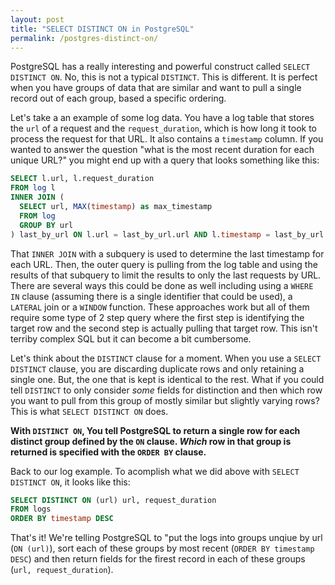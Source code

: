 ```yaml
---
layout: post
title: "SELECT DISTINCT ON in PostgreSQL"
permalink: /postgres-distinct-on/
---
```


PostgreSQL has a really interesting and powerful construct called `SELECT DISTINCT ON`.  No, this is not a typical `DISTINCT`.  This is different.  It is perfect when you have groups of data that are similar and want to pull a single record out of each group, based a specific ordering.

Let's take a an example of some log data.  You have a log table that stores the `url` of a request and the `request_duration`, which is how long it took to process the request for that URL.  It also contains a `timestamp` column.  If you wanted to answer the question "what is the most recent duration for each unique URL?" you might end up with a query that looks something like this:

```sql
SELECT l.url, l.request_duration
FROM log l
INNER JOIN (
  SELECT url, MAX(timestamp) as max_timestamp
  FROM log
  GROUP BY url
) last_by_url ON l.url = last_by_url.url AND l.timestamp = last_by_url.max_timestamp;
```

That `INNER JOIN` with a subquery is used to determine the last timestamp for each URL.  Then, the outer query is pulling from the log table and using the results of that subquery to limit the results to only the last requests by URL.  There are several ways this could be done as well including using a `WHERE IN` clause (assuming there is a single identifier that could be used), a `LATERAL` join or a `WINDOW` function.  These approaches work but all of them require some type of 2 step query where the first step is identifying the target row and the second step is actually pulling that target row.  This isn't terriby complex SQL but it can become a bit cumbersome.

Let's think about the `DISTINCT` clause for a moment.  When you use a `SELECT DISTINCT` clause, you are discarding duplicate rows and only retaining a single one.  But, the one that is kept is identical to the rest.  What if you could tell `DISTINCT` to only consider _some_ fields for distinction and then which row you want to pull from this group of mostly similar but slightly varying rows?  This is what `SELECT DISTINCT ON` does.

**With `DISTINCT ON`, You tell PostgreSQL to return a single row for each distinct group defined by the `ON` clause.  _Which_ row in that group is returned is specified with the `ORDER BY` clause.**

Back to our log example.  To acomplish what we did above with `SELECT DISTINCT ON`, it looks like this:

```sql
SELECT DISTINCT ON (url) url, request_duration
FROM logs
ORDER BY timestamp DESC
```

That's it!  We're telling PostgreSQL to "put the logs into groups unqiue by url (`ON (url)`), sort each of these groups by most recent (`ORDER BY timestamp DESC`) and then return fields for the firest record in each of these groups (`url, request_duration`).
